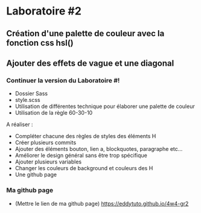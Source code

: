 # Laboratoire #2
## Création d'une palette de couleur avec la fonction css hsl()
## Ajouter des effets de vague et une diagonal

### Continuer la version du Laboratoire #!
- Dossier Sass
- style.scss
- Utilisation de différentes technique pour élaborer une palette de couleur
- Utilisation de la règle 60-30-10



A réaliser :
- Compléter chacune des règles de styles des éléments H
- Créer plusieurs commits
- Ajouter des éléments bouton, lien a, blockquotes, paragraphe etc...
- Améliorer le design général sans être trop spécifique
- Ajouter plusieurs variables
- Changer les couleurs de background et couleurs des H
- Une github page 

### Ma github page
- (Mettre le lien de ma github page)
https://eddytuto.github.io/4w4-gr2

